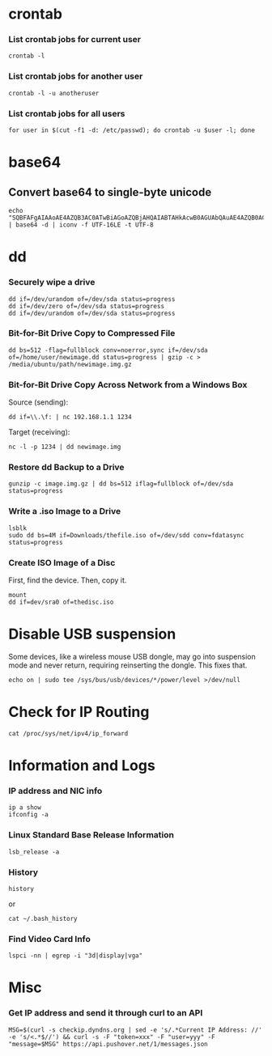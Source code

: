 # crontab

### List crontab jobs for current user
```
crontab -l
```

### List crontab jobs for another user
```
crontab -l -u anotheruser
```

### List crontab jobs for all users
```
for user in $(cut -f1 -d: /etc/passwd); do crontab -u $user -l; done
```

# base64
## Convert base64 to single-byte unicode
```
echo "SQBFAFgAIAAoAE4AZQB3AC0ATwBiAGoAZQBjAHQAIABTAHkAcwB0AGUAbQAuAE4AZQB0AC4AVwBlAGIAQwBsAGkAZQBuAHQAKQAuAGQAbwB3AG4AbABvAGEAZABzAHQAcgBpAG4AZwAoACcAaAB0AHQAcAA6AC8ALwBzAHEAdQBpAHIAcgBlAGwAZABpAHIAZQBjAHQAbwByAHkALgBjAG8AbQAvAGEAJwApAAoA" | base64 -d | iconv -f UTF-16LE -t UTF-8
```


# dd
### Securely wipe a drive
```
dd if=/dev/urandom of=/dev/sda status=progress
dd if=/dev/zero of=/dev/sda status=progress
dd if=/dev/urandom of=/dev/sda status=progress
```

### Bit-for-Bit Drive Copy to Compressed File
```
dd bs=512 -flag=fullblock conv=noerror,sync if=/dev/sda of=/home/user/newimage.dd status=progress | gzip -c > /media/ubuntu/path/newimage.img.gz
```

### Bit-for-Bit Drive Copy Across Network from a Windows Box
Source (sending):
```
dd if=\\.\f: | nc 192.168.1.1 1234
```

Target (receiving):
```
nc -l -p 1234 | dd newimage.img
```

### Restore dd Backup to a Drive
```
gunzip -c image.img.gz | dd bs=512 iflag=fullblock of=/dev/sda status=progress
```

### Write a .iso Image to a Drive
```
lsblk
sudo dd bs=4M if=Downloads/thefile.iso of=/dev/sdd conv=fdatasync status=progress
```

### Create ISO Image of a Disc
First, find the device. Then, copy it.
```
mount
dd if=dev/sra0 of=thedisc.iso
```

# Disable USB suspension
Some devices, like a wireless mouse USB dongle, may go into suspension mode and never return, requiring reinserting the dongle. This fixes that.
```
echo on | sudo tee /sys/bus/usb/devices/*/power/level >/dev/null
```

# Check for IP Routing
```
cat /proc/sys/net/ipv4/ip_forward
```

# Information and Logs
### IP address and NIC info
```
ip a show
ifconfig -a
```


### Linux Standard Base Release Information
```
lsb_release -a
```

### History
```
history
```
or 
```
cat ~/.bash_history
```

### Find Video Card Info
```
lspci -nn | egrep -i "3d|display|vga"
```

# Misc
### Get IP address and send it through curl to an API
```
MSG=$(curl -s checkip.dyndns.org | sed -e 's/.*Current IP Address: //' -e 's/<.*$//') && curl -s -F "token=xxx" -F "user=yyy" -F "message=$MSG" https://api.pushover.net/1/messages.json
```

